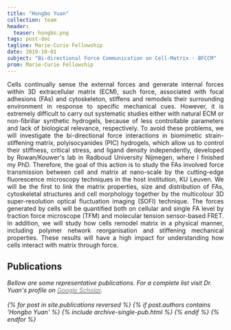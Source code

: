 ```yaml
---
title: "Hongbo Yuan"
collection: team
header:
  teaser: hongbo.png
tags: post-doc
tagline: Marie-Curie Fellowship
date: 2019-10-01
subject: "Bi-directional Force Communication on Cell-Matrix - BFCCM"
prom: Marie-Curie Fellowship
---
```

<p align= "justify">
Cells continually sense the external forces and generate internal forces within 3D extracellular matrix (ECM), such force, associated with focal adhesions (FAs) and cytoskeleton, stiffens and remodels their surrounding environment in response to specific mechanical cues. However, it is extremely difficult to carry out systematic studies either with natural ECM or non-fibrillar synthetic hydrogels, because of less controllable parameters and lack of biological relevance, respectively. To avoid these problems, we will investigate the bi-directional force interactions in biomimetic strain-stiffening matrix, polyisocyanides (PIC) hydrogels, which allow us to control their stiffness, critical stress, and ligand density independently, developed by Rowan/Kouwer's lab in Radboud University Nijmegen, where I finished my PhD. Therefore, the goal of this action is to study the FAs involved force transmission between cell and matrix at nano-scale by the cutting-edge fluorescence microscopy techniques in the host institution, KU Leuven. We will be the first to link the matrix properties, size and distribution of FAs, cytoskeletal structures and cell morphology together by the multicolour 3D super-resolution optical fluctuation imaging (SOFI) technique. The forces generated by cells will be quantified both on cellular and single FA level by traction force microscope (TFM) and molecular tension sensor-based FRET. In addition, we will study how cells remodel matrix in a physical manner, including polymer network reorganisation and stiffening mechanical properties. These results will have a high impact for understanding how cells interact with matrix through force.

<h2> Publications </h2>

<i>Bellow are some representative publications. For a complete list visit Dr. Yuan's profile on <a href="https://scholar.google.com/citations?hl=en&user=dOTC4osAAAAJ"><span style="color:gray">Google Scholar</span></a>.<i/>
<br><br>
{% for post in site.publications reversed %}
  {% if post.authors contains 'Hongbo Yuan' %}
    {% include archive-single-pub.html %}
  {% endif %}
{% endfor %}
